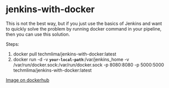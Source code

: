 # jenkins-with-docker

This is not the best way, but if you just use the basics of Jenkins and want to quickly solve the problem by running docker command in your pipeline, then you can use this solution.

Steps:
1. docker pull techmlima/jenkins-with-docker:latest
2. docker run -d -v **```your-local-path```**:/var/jenkins_home -v /var/run/docker.sock:/var/run/docker.sock -p 8080:8080 -p 5000:5000 techmlima/jenkins-with-docker:latest

  
[Image on dockerhub](https://hub.docker.com/repository/docker/techmlima/jenkins-with-docker)
